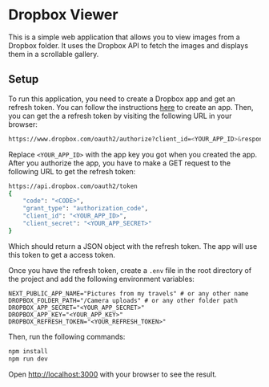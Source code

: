 # Dropbox Viewer

This is a simple web application that allows you to view images from a Dropbox folder. It uses the Dropbox API to fetch the images and displays them in a scrollable gallery.

## Setup

To run this application, you need to create a Dropbox app and get an refresh token. You can follow the instructions [here](https://developers.dropbox.com/oauth-guide) to create an app. Then, you can get the a refresh token by visiting the following URL in your browser:

```bash
https://www.dropbox.com/oauth2/authorize?client_id=<YOUR_APP_ID>&response_type=code
```

Replace `<YOUR_APP_ID>` with the app key you got when you created the app. After you authorize the app, you have to make a GET request to the following URL to get the refresh token:

```bash
https://api.dropbox.com/oauth2/token
{
    "code": "<CODE>",
    "grant_type": "authorization_code",
    "client_id": "<YOUR_APP_ID>",
    "client_secret": "<YOUR_APP_SECRET>"
}
```

Which should return a JSON object with the refresh token. The app will use this token to get a access token.

Once you have the refresh token, create a `.env` file in the root directory of the project and add the following environment variables:

```env
NEXT_PUBLIC_APP_NAME="Pictures from my travels" # or any other name
DROPBOX_FOLDER_PATH="/Camera uploads" # or any other folder path
DROPBOX_APP_SECRET="<YOUR_APP_SECRET>"
DROPBOX_APP_KEY="<YOUR_APP_KEY>"
DROPBOX_REFRESH_TOKEN="<YOUR_REFRESH_TOKEN>"
```

Then, run the following commands:

```bash
npm install
npm run dev
```

Open [http://localhost:3000](http://localhost:3000) with your browser to see the result.
